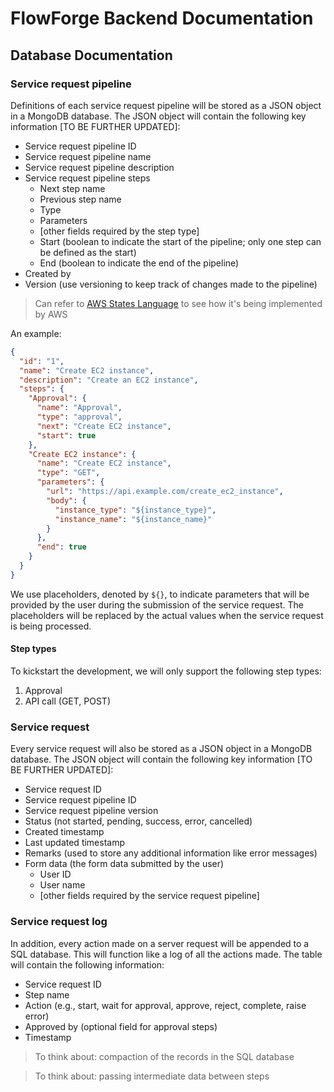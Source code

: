 # FlowForge Backend Documentation

## Database Documentation

### Service request pipeline

Definitions of each service request pipeline will be stored as a JSON object in a MongoDB database.
The JSON object will contain the following key information [TO BE FURTHER UPDATED]:

- Service request pipeline ID
- Service request pipeline name
- Service request pipeline description
- Service request pipeline steps
  - Next step name
  - Previous step name
  - Type
  - Parameters
  - [other fields required by the step type]
  - Start (boolean to indicate the start of the pipeline; only one step can be defined as the start)
  - End (boolean to indicate the end of the pipeline)
- Created by
- Version (use versioning to keep track of changes made to the pipeline)

> Can refer to [AWS States Language](https://docs.aws.amazon.com/step-functions/latest/dg/concepts-amazon-states-language.html) to see how it's being implemented by AWS

An example:

```json
{
  "id": "1",
  "name": "Create EC2 instance",
  "description": "Create an EC2 instance",
  "steps": {
    "Approval": {
      "name": "Approval",
      "type": "approval",
      "next": "Create EC2 instance",
      "start": true
    },
    "Create EC2 instance": {
      "name": "Create EC2 instance",
      "type": "GET",
      "parameters": {
        "url": "https://api.example.com/create_ec2_instance",
        "body": {
          "instance_type": "${instance_type}",
          "instance_name": "${instance_name}"
        }
      },
      "end": true
    }
  }
}
```

We use placeholders, denoted by `${}`, to indicate parameters that will be provided by the user during the submission of the service request. The placeholders will be replaced by the actual values when the service request is being processed.

#### Step types

To kickstart the development, we will only support the following step types:

1. Approval
2. API call (GET, POST)

### Service request

Every service request will also be stored as a JSON object in a MongoDB database. The JSON object will contain the following key information [TO BE FURTHER UPDATED]:

- Service request ID
- Service request pipeline ID
- Service request pipeline version
- Status (not started, pending, success, error, cancelled)
- Created timestamp
- Last updated timestamp
- Remarks (used to store any additional information like error messages)
- Form data (the form data submitted by the user)
  - User ID
  - User name
  - [other fields required by the service request pipeline]

### Service request log

In addition, every action made on a server request will be appended to a SQL database. This will function like a log of all the actions made. The table will contain the following information:

- Service request ID
- Step name
- Action (e.g., start, wait for approval, approve, reject, complete, raise error)
- Approved by (optional field for approval steps)
- Timestamp

> To think about: compaction of the records in the SQL database

> To think about: passing intermediate data between steps
